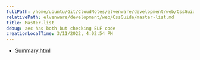 ```yaml
---
fullPath: /home/ubuntu/Git/CloudNotes/elvenware/development/web/CssGuide/master-list.md
relativePath: elvenware/development/web/CssGuide/master-list.md
title: Master-list
debug: aec has both but checking ELF code
creationLocalTime: 3/11/2022, 4:02:54 PM
---
```


<!-- toc -->
<!-- tocstop -->

* [Summary.html](Summary.html)